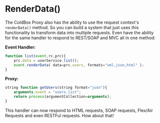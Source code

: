 # RenderData()

The ColdBox Proxy also has the ability to use the request context's `renderData()` method. So you can build a system that just uses this functionality to transform data into multiple requests. Even have the ability for the same handler to respond to REST/SOAP and MVC all in one method:

**Event Handler:**
```js
function list(event,rc,prc){
	prc.data = userService.list();
    event.renderData( data=prc.users, formats="xml,json,html" );
}
```

**Proxy:**
```js
string function getUsers(string format="json"){
	arguments.event = "users.list";
	return process(argumentCollection=arguments);
}
```

This handler can now respond to HTML requests, SOAP requests, Flex/Air Requests and even RESTFul requests. How about that!


